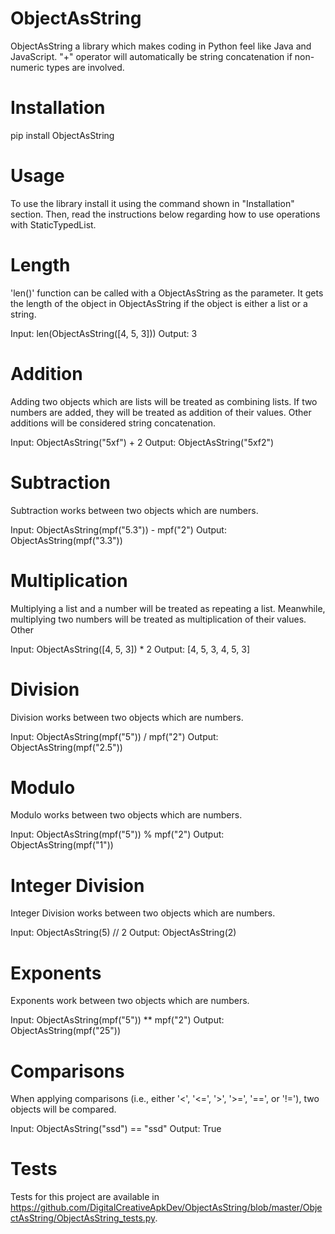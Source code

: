 # ObjectAsString

ObjectAsString a library which makes coding in Python feel like Java and JavaScript. "+" operator will 
automatically be string concatenation if non-numeric types are involved.

# Installation

pip install ObjectAsString

# Usage

To use the library install it using the command shown in "Installation" section. 
Then, read the instructions below regarding how to use operations with StaticTypedList.

# Length

'len()' function can be called with a ObjectAsString as the parameter. It gets the length of the object in 
ObjectAsString if the object is either a list or a string.

Input: len(ObjectAsString([4, 5, 3])) 
Output: 3

# Addition

Adding two objects which are lists will be treated as combining lists. If two numbers are added, they will be treated
as addition of their values. Other additions will be considered string concatenation.

Input: ObjectAsString("5xf") + 2
Output: ObjectAsString("5xf2")

# Subtraction

Subtraction works between two objects which are numbers.

Input: ObjectAsString(mpf("5.3")) - mpf("2")
Output: ObjectAsString(mpf("3.3"))

# Multiplication

Multiplying a list and a number will be treated as repeating a list. Meanwhile, multiplying two numbers will be treated 
as multiplication of their values. Other

Input: ObjectAsString([4, 5, 3]) * 2
Output: [4, 5, 3, 4, 5, 3]

# Division

Division works between two objects which are numbers.

Input: ObjectAsString(mpf("5")) / mpf("2")
Output: ObjectAsString(mpf("2.5"))

# Modulo

Modulo works between two objects which are numbers.

Input: ObjectAsString(mpf("5")) % mpf("2")
Output: ObjectAsString(mpf("1"))

# Integer Division

Integer Division works between two objects which are numbers.

Input: ObjectAsString(5) // 2
Output: ObjectAsString(2)

# Exponents

Exponents work between two objects which are numbers.

Input: ObjectAsString(mpf("5")) ** mpf("2")
Output: ObjectAsString(mpf("25"))

# Comparisons

When applying comparisons (i.e., either '<', '<=', '>', '>=', '==', or '!='), two objects will be compared.

Input: ObjectAsString("ssd") == "ssd"
Output: True

# Tests

Tests for this project are available in 
https://github.com/DigitalCreativeApkDev/ObjectAsString/blob/master/ObjectAsString/ObjectAsString_tests.py.
